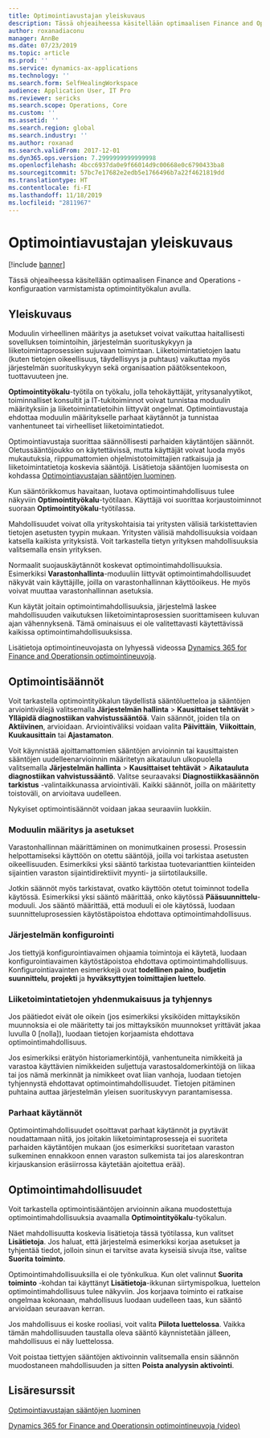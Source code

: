 ```yaml
---
title: Optimointiavustajan yleiskuvaus
description: Tässä ohjeaiheessa käsitellään optimaalisen Finance and Operations -konfiguraation varmistamista optimointityökalun avulla.
author: roxanadiaconu
manager: AnnBe
ms.date: 07/23/2019
ms.topic: article
ms.prod: ''
ms.service: dynamics-ax-applications
ms.technology: ''
ms.search.form: SelfHealingWorkspace
audience: Application User, IT Pro
ms.reviewer: sericks
ms.search.scope: Operations, Core
ms.custom: ''
ms.assetid: ''
ms.search.region: global
ms.search.industry: ''
ms.author: roxanad
ms.search.validFrom: 2017-12-01
ms.dyn365.ops.version: 7.2999999999999998
ms.openlocfilehash: 4bcc6937da0e9f66014d9c00668e0c6790433ba8
ms.sourcegitcommit: 57bc7e17682e2edb5e1766496b7a22f4621819dd
ms.translationtype: HT
ms.contentlocale: fi-FI
ms.lasthandoff: 11/18/2019
ms.locfileid: "2811967"
---
```

# <a name="optimization-advisor-overview"></a>Optimointiavustajan yleiskuvaus

[!include [banner](../includes/banner.md)]

Tässä ohjeaiheessa käsitellään optimaalisen Finance and Operations -konfiguraation varmistamista optimointityökalun avulla.

## <a name="overview"></a>Yleiskuvaus

Moduulin virheellinen määritys ja asetukset voivat vaikuttaa haitallisesti sovelluksen toimintoihin, järjestelmän suorituskykyyn ja liiketoimintaprosessien sujuvaan toimintaan. Liiketoimintatietojen laatu (kuten tietojen oikeellisuus, täydellisyys ja puhtaus) vaikuttaa myös järjestelmän suorituskykyyn sekä organisaation päätöksentekoon, tuottavuuteen jne.

**Optimointityökalu**-työtila on työkalu, jolla tehokäyttäjät, yritysanalyytikot, toiminnalliset konsultit ja IT-tukitoiminnot voivat tunnistaa moduulin määrityksiin ja liiketoimintatietoihin liittyvät ongelmat. Optimointiavustaja ehdottaa moduulin määritykselle parhaat käytännöt ja tunnistaa vanhentuneet tai virheelliset liiketoimintatiedot.

Optimointiavustaja suorittaa säännöllisesti parhaiden käytäntöjen säännöt. Oletussääntöjoukko on käytettävissä, mutta käyttäjät voivat luoda myös mukautuksia, riippumattomien ohjelmistotoimittajien ratkaisuja ja liiketoimintatietoja koskevia sääntöjä. Lisätietoja sääntöjen luomisesta on kohdassa [Optimointiavustajan sääntöjen luominen](./create-rules-optimization-advisor.md).

Kun sääntörikkomus havaitaan, luotava optimointimahdollisuus tulee näkyviin **Optimointityökalu**-työtilaan. Käyttäjä voi suorittaa korjaustoiminnot suoraan **Optimointityökalu**-työtilassa.

Mahdollisuudet voivat olla yrityskohtaisia tai yritysten välisiä tarkistettavien tietojen asetusten tyypin mukaan. Yritysten välisiä mahdollisuuksia voidaan katsella kaikista yrityksistä. Voit tarkastella tietyn yrityksen mahdollisuuksia valitsemalla ensin yrityksen.

Normaalit suojauskäytännöt koskevat optimointimahdollisuuksia. Esimerkiksi **Varastonhallinta**-moduuliin liittyvät optimointimahdollisuudet näkyvät vain käyttäjille, joilla on varastonhallinnan käyttöoikeus. He myös voivat muuttaa varastonhallinnan asetuksia.

Kun käytät joitain optimointimahdollisuuksia, järjestelmä laskee mahdollisuuden vaikutuksen liiketoimintaprosessien suorittamiseen kuluvan ajan vähennyksenä. Tämä ominaisuus ei ole valitettavasti käytettävissä kaikissa optimointimahdollisuuksissa.

Lisätietoja optimointineuvojasta on lyhyessä videossa [Dynamics 365 for Finance and Operationsin optimointineuvoja](https://www.youtube.com/watch?v=MRsAzgFCUSQ).

## <a name="optimization-rules"></a>Optimointisäännöt

Voit tarkastella optimointityökalun täydellistä sääntöluetteloa ja sääntöjen arviointivälejä valitsemalla **Järjestelmän hallinta** &gt; **Kausittaiset tehtävät** &gt; **Ylläpidä diagnostiikan vahvistussääntöä**. Vain säännöt, joiden tila on **Aktiivinen**, arvioidaan. Arviointiväliksi voidaan valita **Päivittäin**, **Viikoittain**, **Kuukausittain** tai **Ajastamaton**.

Voit käynnistää ajoittamattomien sääntöjen arvioinnin tai kausittaisten sääntöjen uudelleenarvioinnin määritetyn aikataulun ulkopuolella valitsemalla **Järjestelmän hallinta** &gt; **Kausittaiset tehtävät** &gt; **Aikatauluta diagnostiikan vahvistussääntö**. Valitse seuraavaksi **Diagnostiikkasäännön tarkistus** -valintaikkunassa arviointiväli. Kaikki säännöt, joilla on määritetty toistoväli, on arvioitava uudelleen.

Nykyiset optimointisäännöt voidaan jakaa seuraaviin luokkiin.

### <a name="module-configuration-and-setup"></a>Moduulin määritys ja asetukset

Varastonhallinnan määrittäminen on monimutkainen prosessi. Prosessin helpottamiseksi käyttöön on otettu sääntöjä, joilla voi tarkistaa asetusten oikeellisuuden. Esimerkiksi yksi sääntö tarkistaa tuotevarianttien kiinteiden sijaintien varaston sijaintidirektiivit myynti- ja siirtotilauksille.

Jotkin säännöt myös tarkistavat, ovatko käyttöön otetut toiminnot todella käytössä. Esimerkiksi yksi sääntö määrittää, onko käytössä **Pääsuunnittelu**-moduuli. Jos sääntö määrittää, että moduuli ei ole käytössä, luodaan suunnitteluprosessien käytöstäpoistoa ehdottava optimointimahdollisuus.

### <a name="system-configuration"></a>Järjestelmän konfigurointi

Jos tiettyjä konfigurointiavaimen ohjaamia toimintoja ei käytetä, luodaan konfigurointiavaimen käytöstäpoistoa ehdottava optimointimahdollisuus. Konfigurointiavainten esimerkkejä ovat **todellinen paino**, **budjetin suunnittelu**, **projekti** ja **hyväksyttyjen toimittajien luettelo**.

### <a name="business-data-consistency-and-cleanup"></a>Liiketoimintatietojen yhdenmukaisuus ja tyhjennys

Jos päätiedot eivät ole oikein (jos esimerkiksi yksiköiden mittayksikön muunnoksia ei ole määritetty tai jos mittayksikön muunnokset yrittävät jakaa luvulla 0 \[nolla\]), luodaan tietojen korjaamista ehdottava optimointimahdollisuus. 

Jos esimerkiksi erätyön historiamerkintöjä, vanhentuneita nimikkeitä ja varastoa käyttävien nimikkeiden suljettuja varastosaldomerkintöjä on liikaa tai jos nämä merkinnät ja nimikkeet ovat liian vanhoja, luodaan tietojen tyhjennystä ehdottavat optimointimahdollisuudet. Tietojen pitäminen puhtaina auttaa järjestelmän yleisen suorituskyvyn parantamisessa.

### <a name="best-practices"></a>Parhaat käytännöt

Optimointimahdollisuudet osoittavat parhaat käytännöt ja pyytävät noudattamaan niitä, jos joitakin liiketoimintaprosesseja ei suoriteta parhaiden käytäntöjen mukaan (jos esimerkiksi suoritetaan varaston sulkeminen ennakkoon ennen varaston sulkemista tai jos alareskontran kirjauskansion eräsiirrossa käytetään ajoitettua erää).

## <a name="optimization-opportunities"></a>Optimointimahdollisuudet

Voit tarkastella optimointisääntöjen arvioinnin aikana muodostettuja optimointimahdollisuuksia avaamalla **Optimointityökalu**-työkalun.

Näet mahdollisuutta koskevia lisätietoja tässä työtilassa, kun valitset **Lisätietoja**. Jos haluat, että järjestelmä esimerkiksi korjaa asetukset ja tyhjentää tiedot, jolloin sinun ei tarvitse avata kyseisiä sivuja itse, valitse **Suorita toiminto**.

Optimointimahdollisuuksilla ei ole työnkulkua. Kun olet valinnut **Suorita toiminto** -kohdan tai käyttänyt **Lisätietoja**-ikkunan siirtymispolkua, luettelon optimointimahdollisuus tulee näkyviin. Jos korjaava toiminto ei ratkaise ongelmaa kokonaan, mahdollisuus luodaan uudelleen taas, kun sääntö arvioidaan seuraavan kerran.

Jos mahdollisuus ei koske rooliasi, voit valita **Piilota luettelossa**. Vaikka tämän mahdollisuuden taustalla oleva sääntö käynnistetään jälleen, mahdollisuus ei näy luettelossa.

Voit poistaa tiettyjen sääntöjen aktivoinnin valitsemalla ensin säännön muodostaneen mahdollisuuden ja sitten **Poista analyysin aktivointi**.

## <a name="additional-resources"></a>Lisäresurssit

[Optimointiavustajan sääntöjen luominen](./create-rules-optimization-advisor.md)

[Dynamics 365 for Finance and Operationsin optimointineuvoja (video)](https://www.youtube.com/watch?v=MRsAzgFCUSQ)
